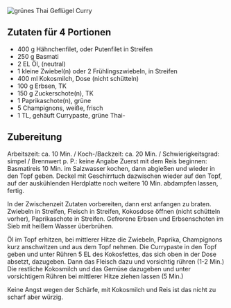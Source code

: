 ![grünes Thai Geflügel Curry](http://static.chefkoch-cdn.de/ck.de/rezepte/219/219765/543518-420x280-fix-gruenes-thai-gefluegel-curry.jpg)

## Zutaten für 4 Portionen
- 400 g 	Hähnchenfilet, oder Putenfilet in Streifen
- 250 g 	Basmati
- 2 EL 	Öl, (neutral)
- 1 kleine 	Zwiebel(n) oder 2 Frühlingszwiebeln, in Streifen
- 400 ml 	Kokosmilch, Dose (nicht schütteln)
- 100 g 	Erbsen, TK
- 150 g 	Zuckerschote(n), TK
- 1  	Paprikaschote(n), grüne
- 5  	Champignons, weiße, frisch
- 1 TL, gehäuft	Currypaste, grüne Thai-

## Zubereitung

Arbeitszeit: ca. 10 Min. / Koch-/Backzeit: ca. 20 Min. / Schwierigkeitsgrad: simpel / Brennwert p. P.: keine Angabe
Zuerst mit dem Reis beginnen:
Basmatireis 10 Min. im Salzwasser kochen, dann abgießen und wieder in den Topf geben. Deckel mit Geschirrtuch dazwischen wieder auf den Topf, auf der auskühlenden Herdplatte noch weitere 10 Min. abdampfen lassen, fertig.

In der Zwischenzeit Zutaten vorbereiten, dann erst anfangen zu braten.
Zwiebeln in Streifen, Fleisch in Streifen, Kokosdose öffnen (nicht schütteln vorher), Paprikaschote in Streifen.
Gefrorene Erbsen und Erbsenschoten im Sieb mit heißem Wasser überbrühen.

Öl im Topf erhitzen, bei mittlerer Hitze die Zwiebeln, Paprika, Champignons kurz anschwitzen und aus dem Topf nehmen. Die Currypaste in den Topf geben und unter Rühren 5 EL des Kokosfettes, das sich oben in der Dose absetzt, dazugeben. Dann das Fleisch dazu und vorsichtig rühren (1-2 Min.)
Die restliche Kokosmilch und das Gemüse dazugeben und unter vorsichtigem Rühren bei mittlerer Hitze ziehen lassen (5 Min.)

Keine Angst wegen der Schärfe, mit Kokosmilch und Reis ist das nicht zu scharf aber würzig. 